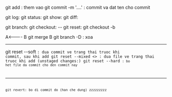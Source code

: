 git add  : them vao
git commit -m '....' : commit va dat ten cho commit

git log:
git status:
git show:
git diff:

git branch:
git checkout: -- <file>
git reset:
git checkout -b <branch>

 A<---- B
 git merge B
 git branch -D <branch> : xoa

****
 git reset --soft <code of commit>: dua commit ve trang thai truoc khi commit, sau khi add
 git reset --mixed <> :  dua file ve trang thai truoc khi add (unstaged changes:)
 git reset --hard <code of commit>: bo het file da commit cho den commit nay
****
git revert: bo di commit do (han che dung)
 zzzzzzzzz
 